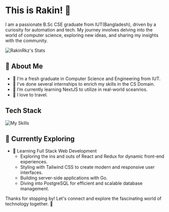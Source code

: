 # This is Rakin! 👋

I am a passionate B.Sc CSE graduate from IUT(Bangladesh), driven by a curiosity for automation and tech. My journey involves delving into the world of computer science, exploring new ideas, and sharing my insights with the community.

![RakinRkz's Stats](https://github-readme-stats.vercel.app/api?username=RakinRkz&theme=vue-dark&show_icons=true&hide_border=true&count_private=true)

## 🚀 About Me

- 🔭 I'm a fresh graduate in Computer Science and Engineering from IUT.
- 🏢 I've done several internships to enrich my skills in the CS Domain.
- 🌱 I’m currently learning NextJS to utilize in real-world sceanrios.
- 🛫 I love to travel. 

## Tech Stack
![My Skills](https://skillicons.dev/icons?i=cpp,c,dart,js,html,css,react,cs,python,go,htmx,arduino,ros,docker)
## 🌱 Currently Exploring

- 🚀 Learning Full Stack Web Development
  - Exploring the ins and outs of React and Redux for dynamic front-end experiences.
  - Styling with Tailwind CSS to create modern and responsive user interfaces.
  - Building server-side applications with Go.
  - Diving into PostgreSQL for efficient and scalable database management.

Thanks for stopping by! Let's connect and explore the fascinating world of technology together. 🚀

<!--

Here are some ideas to get you started:

- 🔭 I’m currently working on ...
- 🌱 I’m currently learning ...
- 👯 I’m looking to collaborate on ...
- 🤔 I’m looking for help with ...
- 💬 Ask me about ...
- 📫 How to reach me: ...
- 😄 Pronouns: ...
- ⚡ Fun fact: ...
-->
